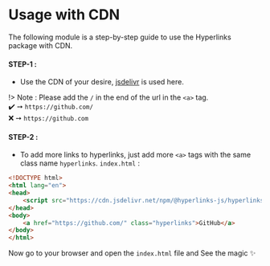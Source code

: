 # Usage with CDN 

The following module is a step-by-step guide to use the Hyperlinks package with CDN.

#### STEP-1 :
- Use the CDN of your desire, [jsdelivr](https://www.jsdelivr.com/package/npm/@hyperlinks-js/hyperlinks) is used here.

!> Note : Please add the `/` in the end of the url in the `<a>` tag.  
✔️ ➙ `https://github.com/`  
❌ ➙ `https://github.com`

#### STEP-2 :
- To add more links to hyperlinks, just add more `<a>` tags with the same class name `hyperlinks`.
`index.html` :
```html
<!DOCTYPE html>
<html lang="en">
<head>
    <script src="https://cdn.jsdelivr.net/npm/@hyperlinks-js/hyperlinks@1.0.0/dist/index.bundle.js" type="module" defer></script>
</head>
<body>
    <a href="https://github.com/" class="hyperlinks">GitHub</a>
</body>
</html>
```

Now go to your browser and open the `index.html` file and See the magic ✨